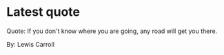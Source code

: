 # Latest quote 

Quote: If you don't know where you are going, any road will get you there. 

By: Lewis Carroll